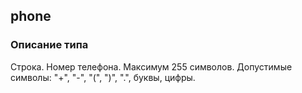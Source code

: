 
## phone

### Описание типа
Строка. Номер телефона. Максимум 255 символов.
Допустимые символы: "+", "-", "(", ")", ".", буквы, цифры.
